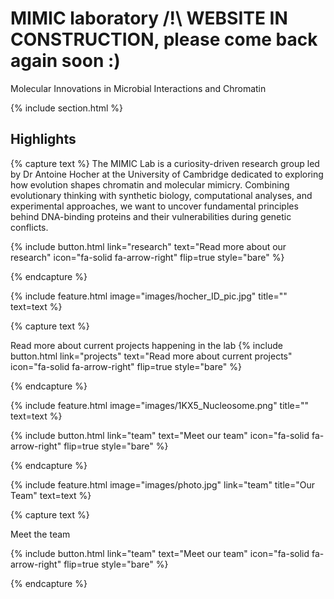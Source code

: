 ---
---

# MIMIC laboratory /!\ WEBSITE IN CONSTRUCTION, please come back again soon :)

Molecular Innovations in Microbial Interactions and Chromatin


{% include section.html %}

## Highlights

{% capture text %}
The MIMIC Lab is a curiosity-driven research group led by Dr Antoine Hocher at the University of Cambridge dedicated to exploring how evolution shapes chromatin and molecular mimicry. Combining evolutionary thinking with synthetic biology, computational analyses, and experimental approaches, we want to uncover fundamental principles behind DNA-binding proteins and their vulnerabilities during genetic conflicts. 

{%
  include button.html
  link="research"
  text="Read more about our research"
  icon="fa-solid fa-arrow-right"
  flip=true
  style="bare"
%}

{% endcapture %}

{%
  include feature.html
  image="images/hocher_ID_pic.jpg"
  title=""
  text=text
%}

{% capture text %}

Read more about current projects happening in the lab
{%
  include button.html
  link="projects"
  text="Read more about current projects"
  icon="fa-solid fa-arrow-right"
  flip=true
  style="bare"
%}

{% endcapture %}

{%
  include feature.html
  image="images/1KX5_Nucleosome.png"
  title=""
  text=text
%}


{%
  include button.html
  link="team"
  text="Meet our team"
  icon="fa-solid fa-arrow-right"
  flip=true
  style="bare"
%}

{% endcapture %}

{%
  include feature.html
  image="images/photo.jpg"
  link="team"
  title="Our Team"
  text=text
%}

{% capture text %}

Meet the team

{%
  include button.html
  link="team"
  text="Meet our team"
  icon="fa-solid fa-arrow-right"
  flip=true
  style="bare"
%}

{% endcapture %}
